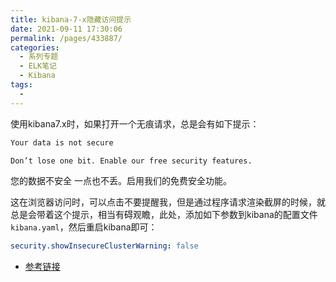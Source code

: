 ```yaml
---
title: kibana-7-x隐藏访问提示
date: 2021-09-11 17:30:06
permalink: /pages/433887/
categories:
  - 系列专题
  - ELK笔记
  - Kibana
tags:
  - 
---
```


使用kibana7.x时，如果打开一个无痕请求，总是会有如下提示：

```bash
Your data is not secure

Don’t lose one bit. Enable our free security features.
```

您的数据不安全
一点也不丢。启用我们的免费安全功能。

这在浏览器访问时，可以点击不要提醒我，但是通过程序请求渲染截屏的时候，就总是会带着这个提示，相当有碍观瞻，此处，添加如下参数到kibana的配置文件 `kibana.yaml`，然后重启kibana即可：

```yaml
security.showInsecureClusterWarning: false
```

- [参考链接](https://discuss.elastic.co/t/hide-secure-your-data-for-free-with-elastic-message-programatically/258917)